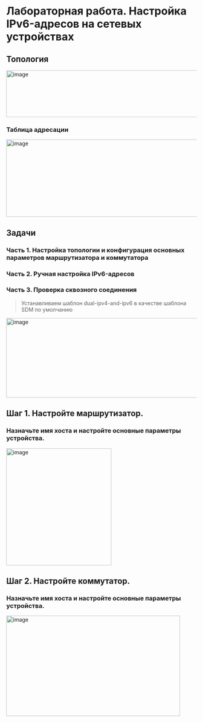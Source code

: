 # Лабораторная работа. Настройка IPv6-адресов на сетевых устройствах
## Топология  
<img width="636" height="124" alt="image" src="https://github.com/user-attachments/assets/4b7ef517-30c9-4f73-973e-71211dd49bdb" />  

### Таблица адресации  
<img width="742" height="205" alt="image" src="https://github.com/user-attachments/assets/bc5a5c07-b86c-4ce0-b503-d6433fc8dc13" />  

## Задачи
### Часть 1. Настройка топологии и конфигурация основных параметров маршрутизатора и коммутатора
### Часть 2. Ручная настройка IPv6-адресов
### Часть 3. Проверка сквозного соединения  

>Устанавливаем шаблон dual-ipv4-and-ipv6 в качестве шаблона SDM по умолчанию

<img width="617" height="211" alt="image" src="https://github.com/user-attachments/assets/5ac33e9d-940d-4dbf-986b-47e5f3a055c9" />  

## Шаг 1. Настройте маршрутизатор.
### Назначьте имя хоста и настройте основные параметры устройства.  
<img width="278" height="310" alt="image" src="https://github.com/user-attachments/assets/c1dd652b-1b0b-4fba-a65b-f401a0b9fced" />  

## Шаг 2. Настройте коммутатор.
### Назначьте имя хоста и настройте основные параметры устройства.  
<img width="460" height="266" alt="image" src="https://github.com/user-attachments/assets/787f05e6-afa6-4e79-bd40-c6bd4e668991" />







